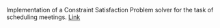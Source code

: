 Implementation of a Constraint Satisfaction Problem solver for the task of scheduling meetings.
[Link](http://forns.lmu.build/classes/spring-2019/cmsi-282/homework/hw5/homework-5.html)
